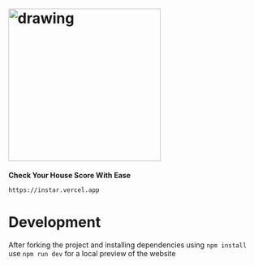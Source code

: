 # <img src="https://gist.githubusercontent.com/Archit1712Coder/b0199b2179dfc3a4ae76bcb7dad0c37b/raw/af2582601d03431dbd21fd5bb913677080c27987/text-logo.svg" alt="drawing" width="300"/>
**Check Your House Score  With Ease**

    https://instar.vercel.app

# Development
After forking the project and installing dependencies using `npm install`  
use  `npm run dev` for a local preview of the website 


